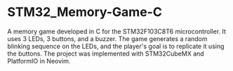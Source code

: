 # STM32_Memory-Game-C
A memory game developed in C for the STM32F103C8T6 microcontroller. It uses 3 LEDs, 3 buttons, and a buzzer. The game generates a random blinking sequence on the LEDs, and the player's goal is to replicate it using the buttons. The project was implemented with STM32CubeMX and PlatformIO in Neovim.
